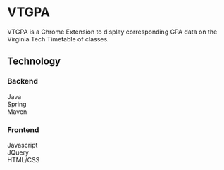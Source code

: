 # VTGPA
VTGPA is a Chrome Extension to display corresponding GPA data on the Virginia Tech Timetable of classes.

## Technology
### Backend
Java  
Spring  
Maven

### Frontend
Javascript  
JQuery  
HTML/CSS

 
